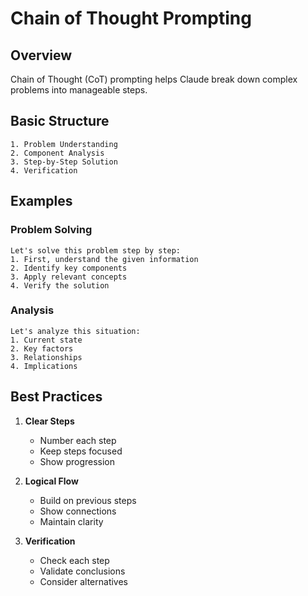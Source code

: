 # Chain of Thought Prompting

## Overview

Chain of Thought (CoT) prompting helps Claude break down complex problems into manageable steps.

## Basic Structure

```
1. Problem Understanding
2. Component Analysis
3. Step-by-Step Solution
4. Verification
```

## Examples

### Problem Solving
```
Let's solve this problem step by step:
1. First, understand the given information
2. Identify key components
3. Apply relevant concepts
4. Verify the solution
```

### Analysis
```
Let's analyze this situation:
1. Current state
2. Key factors
3. Relationships
4. Implications
```

## Best Practices

1. **Clear Steps**
   - Number each step
   - Keep steps focused
   - Show progression

2. **Logical Flow**
   - Build on previous steps
   - Show connections
   - Maintain clarity

3. **Verification**
   - Check each step
   - Validate conclusions
   - Consider alternatives